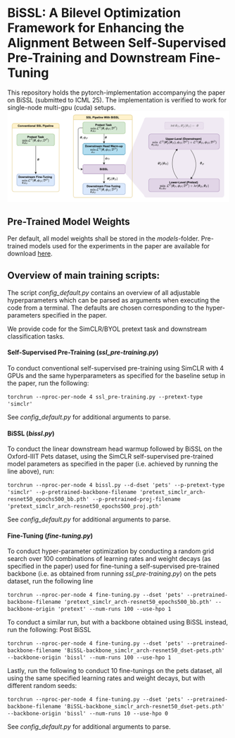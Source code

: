 # BiSSL: A Bilevel Optimization Framework for Enhancing the Alignment Between Self-Supervised Pre-Training and Downstream Fine-Tuning
This repository holds the pytorch-implementation accompanying the paper on BiSSL (submitted to ICML 25). The implementation is verified to work for single-node multi-gpu (cuda) setups.
![](figs/bissl_pipeline.png)

## Pre-Trained Model Weights
Per default, all model weights shall be stored in the *models*-folder. Pre-trained models used for the experiments in the paper are available for download [here](https://drive.google.com/drive/folders/120GUKlcpeh3rhKq9W_-6lSHCKWhQx7gB?usp=share_link).

## Overview of main training scripts:
The script *config_default.py* contains an overview of all adjustable hyperparameters which can be parsed as arguments when executing the code from a terminal. The defaults are chosen corresponding to the hyper-parameters specified in the paper. 

We provide code for the SimCLR/BYOL pretext task and downstream classification tasks.

#### Self-Supervised Pre-Training (*ssl_pre-training.py*)
To conduct conventional self-supervised pre-training using SimCLR with 4 GPUs and the same hyperparameters as specified for the baseline setup in the paper, run the following:
```
torchrun --nproc-per-node 4 ssl_pre-training.py --pretext-type 'simclr'
```

See *config_default.py* for additional arguments to parse.

#### BiSSL (*bissl.py*)
To conduct the linear downstream head warmup followed by BiSSL on the Oxford-IIIT Pets dataset, using the SimCLR self-supervised pre-trained model parameters as specified in the paper (i.e. achieved by running the line above), run:
```
torchrun --nproc-per-node 4 bissl.py --d-dset 'pets' --p-pretext-type 'simclr' --p-pretrained-backbone-filename 'pretext_simclr_arch-resnet50_epochs500_bb.pth' --p-pretrained-proj-filename 'pretext_simclr_arch-resnet50_epochs500_proj.pth'
```
See *config_default.py* for additional arguments to parse.

#### Fine-Tuning (*fine-tuning.py*)
To conduct hyper-parameter optimization by conducting a random grid search over 100 combinations of learning rates and weight decays (as specified in the paper) used for fine-tuning a self-supervised pre-trained backbone (i.e. as obtained from running *ssl_pre-training.py*) on the pets dataset, run the following line
```
torchrun --nproc-per-node 4 fine-tuning.py --dset 'pets' --pretrained-backbone-filename 'pretext_simclr_arch-resnet50_epochs500_bb.pth' --backbone-origin 'pretext' --num-runs 100 --use-hpo 1
```

To conduct a similar run, but with a backbone obtained using BiSSL instead, run the following:
Post BiSSL
```
torchrun --nproc-per-node 4 fine-tuning.py --dset 'pets' --pretrained-backbone-filename 'BiSSL-backbone_simclr_arch-resnet50_dset-pets.pth' --backbone-origin 'bissl' --num-runs 100 --use-hpo 1
```

Lastly, run the following to conduct 10 fine-tunings on the pets dataset, all using the same specified learning rates and weight decays, but with different random seeds:
```
torchrun --nproc-per-node 4 fine-tuning.py --dset 'pets' --pretrained-backbone-filename 'BiSSL-backbone_simclr_arch-resnet50_dset-pets.pth' --backbone-origin 'bissl' --num-runs 10 --use-hpo 0
```

See *config_default.py* for additional arguments to parse.
